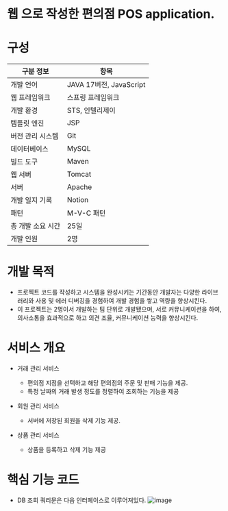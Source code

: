 # 웹 으로 작성한 편의점 POS application.


# 구성
| 구분 정보 | 항목 |
| --- | --- |
| 개발 언어 | JAVA 17버전, JavaScript |
| 웹 프레임워크 | 스프링 프레임워크 |
| 개발 환경 | STS, 인텔리제이 |
| 템플릿 엔진 | JSP |
| 버전 관리 시스템 | Git |
| 데이터베이스 | MySQL |
| 빌드 도구 | Maven |
| 웹 서버 | Tomcat |
| 서버 | Apache |
| 개발 일지 기록 | Notion |
| 패턴 | M-V-C 패턴 |
| 총 개발 소요 시간 | 25일 |
| 개발 인원 | 2명 | 

# 개발 목적
- 프로젝트 코드를 작성하고 시스템을 완성시키는 기간동안 개발자는 다양한 라이브러리와 사용 및 에러 디버깅을 경험하여 개발 경험을 쌓고 역량을 향상시킨다.
- 이 프로젝트는 2명이서 개발하는 팀 단위로 개발됐으며, 서로 커뮤니케이션을 하여, 의사소통을 효과적으로 하고 의견 조율, 커뮤니케이션 능력을 향상시킨다. 

# 서비스 개요
- 거래 관리 서비스
  - 편의점 지점을 선택하고 해당 편의점의 주문 및 판매 기능을 제공.
  - 특정 날짜의 거래 발생 정도를 정렬하여 조회하는 기능을 제공

- 회원 관리 서비스 
  - 서버에 저장된 회원을 삭제 기능 제공. 
- 상품 관리 서비스 
  - 상품을 등록하고 삭제 기능 제공

# 핵심 기능 코드
- DB 조회 쿼리문은 다음 인터페이스로 이루어져있다.
![image](https://github.com/gksrbgks2021/webPOS/assets/39733405/deee433e-abd9-4815-a3a2-9f6fe44221ac)

